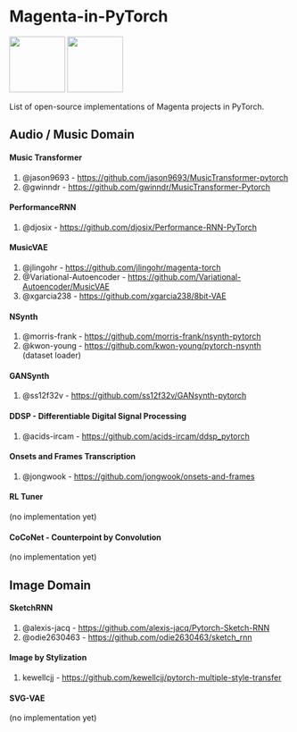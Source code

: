 # Magenta-in-PyTorch
<img src="https://i.insider.com/574f1653dd08951c5b8b4673?width=600&format=jpeg&auto=webp" height="100">  <img src="https://upload.wikimedia.org/wikipedia/commons/c/c6/PyTorch_logo_black.svg" height="100">

List of open-source implementations of Magenta projects in PyTorch.

## Audio / Music Domain

#### Music Transformer
1. @jason9693 - https://github.com/jason9693/MusicTransformer-pytorch
2. @gwinndr - https://github.com/gwinndr/MusicTransformer-Pytorch

#### PerformanceRNN
1. @djosix - https://github.com/djosix/Performance-RNN-PyTorch

#### MusicVAE
1. @jlingohr - https://github.com/jlingohr/magenta-torch
2. @Variational-Autoencoder - https://github.com/Variational-Autoencoder/MusicVAE
3. @xgarcia238 - https://github.com/xgarcia238/8bit-VAE

#### NSynth
1. @morris-frank - https://github.com/morris-frank/nsynth-pytorch
2. @kwon-young - https://github.com/kwon-young/pytorch-nsynth (dataset loader)

#### GANSynth
1. @ss12f32v - https://github.com/ss12f32v/GANsynth-pytorch

#### DDSP - Differentiable Digital Signal Processing
1. @acids-ircam - https://github.com/acids-ircam/ddsp_pytorch

#### Onsets and Frames Transcription
1. @jongwook - https://github.com/jongwook/onsets-and-frames

#### RL Tuner
(no implementation yet)

#### CoCoNet - Counterpoint by Convolution
(no implementation yet)

## Image Domain

#### SketchRNN
1. @alexis-jacq - https://github.com/alexis-jacq/Pytorch-Sketch-RNN
2. @odie2630463 - https://github.com/odie2630463/sketch_rnn

#### Image by Stylization
1. kewellcjj - https://github.com/kewellcjj/pytorch-multiple-style-transfer

#### SVG-VAE
(no implementation yet)
